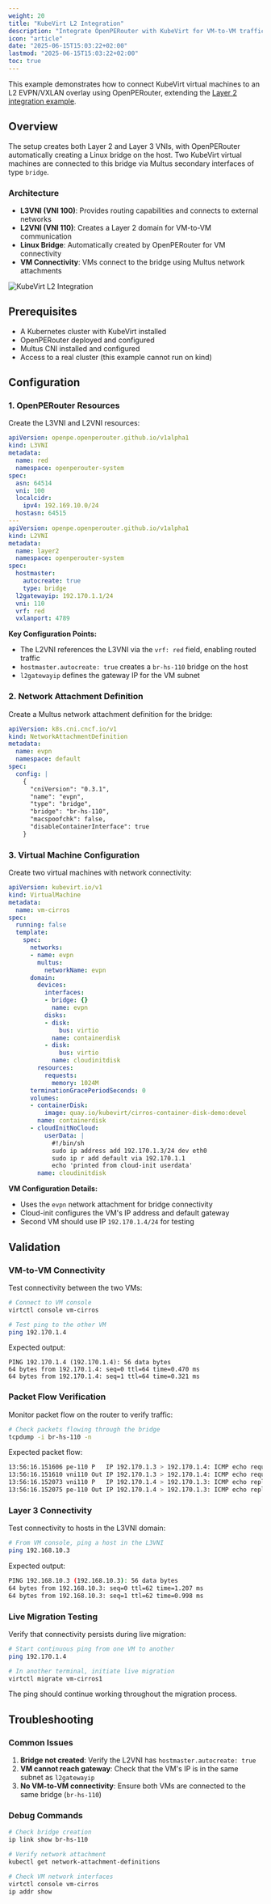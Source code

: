 ```yaml
---
weight: 20
title: "KubeVirt L2 Integration"
description: "Integrate OpenPERouter with KubeVirt for VM-to-VM traffic via L2 EVPN/VXLAN overlay"
icon: "article"
date: "2025-06-15T15:03:22+02:00"
lastmod: "2025-06-15T15:03:22+02:00"
toc: true
---
```


This example demonstrates how to connect KubeVirt virtual machines to an L2 EVPN/VXLAN overlay using OpenPERouter, extending the [Layer 2 integration example](layer2.md).

## Overview

The setup creates both Layer 2 and Layer 3 VNIs, with OpenPERouter automatically creating a Linux bridge on the host. Two KubeVirt virtual machines are connected to this bridge via Multus secondary interfaces of type `bridge`.

### Architecture

- **L3VNI (VNI 100)**: Provides routing capabilities and connects to external networks
- **L2VNI (VNI 110)**: Creates a Layer 2 domain for VM-to-VM communication
- **Linux Bridge**: Automatically created by OpenPERouter for VM connectivity
- **VM Connectivity**: VMs connect to the bridge using Multus network attachments

![KubeVirt L2 Integration](/images/openpel2vmtovm.svg)

## Prerequisites

- A Kubernetes cluster with KubeVirt installed
- OpenPERouter deployed and configured
- Multus CNI installed and configured
- Access to a real cluster (this example cannot run on kind)

## Configuration

### 1. OpenPERouter Resources

Create the L3VNI and L2VNI resources:

```yaml
apiVersion: openpe.openperouter.github.io/v1alpha1
kind: L3VNI
metadata:
  name: red
  namespace: openperouter-system
spec:
  asn: 64514
  vni: 100
  localcidr: 
    ipv4: 192.169.10.0/24
  hostasn: 64515
---
apiVersion: openpe.openperouter.github.io/v1alpha1
kind: L2VNI
metadata:
  name: layer2
  namespace: openperouter-system
spec:
  hostmaster:
    autocreate: true
    type: bridge
  l2gatewayip: 192.170.1.1/24
  vni: 110
  vrf: red
  vxlanport: 4789
```

**Key Configuration Points:**

- The L2VNI references the L3VNI via the `vrf: red` field, enabling routed traffic
- `hostmaster.autocreate: true` creates a `br-hs-110` bridge on the host
- `l2gatewayip` defines the gateway IP for the VM subnet

### 2. Network Attachment Definition

Create a Multus network attachment definition for the bridge:

```yaml
apiVersion: k8s.cni.cncf.io/v1
kind: NetworkAttachmentDefinition
metadata:
  name: evpn
  namespace: default
spec:
  config: |
    {
      "cniVersion": "0.3.1",
      "name": "evpn",
      "type": "bridge",
      "bridge": "br-hs-110",
      "macspoofchk": false,
      "disableContainerInterface": true
    }
```

### 3. Virtual Machine Configuration

Create two virtual machines with network connectivity:

```yaml
apiVersion: kubevirt.io/v1
kind: VirtualMachine
metadata:
  name: vm-cirros
spec:
  running: false
  template:
    spec:
      networks:
      - name: evpn
        multus:
          networkName: evpn
      domain:
        devices:
          interfaces:
          - bridge: {}
            name: evpn
          disks:
          - disk:
              bus: virtio
            name: containerdisk
          - disk:
              bus: virtio
            name: cloudinitdisk
        resources:
          requests:
            memory: 1024M
      terminationGracePeriodSeconds: 0
      volumes:
      - containerDisk:
          image: quay.io/kubevirt/cirros-container-disk-demo:devel
        name: containerdisk
      - cloudInitNoCloud:
          userData: |
            #!/bin/sh
            sudo ip address add 192.170.1.3/24 dev eth0
            sudo ip r add default via 192.170.1.1
            echo 'printed from cloud-init userdata'
        name: cloudinitdisk
```

**VM Configuration Details:**

- Uses the `evpn` network attachment for bridge connectivity
- Cloud-init configures the VM's IP address and default gateway
- Second VM should use IP `192.170.1.4/24` for testing

## Validation

### VM-to-VM Connectivity

Test connectivity between the two VMs:

```bash
# Connect to VM console
virtctl console vm-cirros

# Test ping to the other VM
ping 192.170.1.4
```

Expected output:
```
PING 192.170.1.4 (192.170.1.4): 56 data bytes
64 bytes from 192.170.1.4: seq=0 ttl=64 time=0.470 ms
64 bytes from 192.170.1.4: seq=1 ttl=64 time=0.321 ms
```

### Packet Flow Verification

Monitor packet flow on the router to verify traffic:

```bash
# Check packets flowing through the bridge
tcpdump -i br-hs-110 -n
```

Expected packet flow:

```bash
13:56:16.151606 pe-110 P   IP 192.170.1.3 > 192.170.1.4: ICMP echo request
13:56:16.151610 vni110 Out IP 192.170.1.3 > 192.170.1.4: ICMP echo request
13:56:16.152073 vni110 P   IP 192.170.1.4 > 192.170.1.3: ICMP echo reply
13:56:16.152075 pe-110 Out IP 192.170.1.4 > 192.170.1.3: ICMP echo reply
```

### Layer 3 Connectivity

Test connectivity to hosts in the L3VNI domain:

```bash
# From VM console, ping a host in the L3VNI
ping 192.168.10.3
```

Expected output:

```bash
PING 192.168.10.3 (192.168.10.3): 56 data bytes
64 bytes from 192.168.10.3: seq=0 ttl=62 time=1.207 ms
64 bytes from 192.168.10.3: seq=1 ttl=62 time=0.998 ms
```

### Live Migration Testing

Verify that connectivity persists during live migration:

```bash
# Start continuous ping from one VM to another
ping 192.170.1.4

# In another terminal, initiate live migration
virtctl migrate vm-cirros1
```

The ping should continue working throughout the migration process.

## Troubleshooting

### Common Issues

1. **Bridge not created**: Verify the L2VNI has `hostmaster.autocreate: true`
2. **VM cannot reach gateway**: Check that the VM's IP is in the same subnet as `l2gatewayip`
3. **No VM-to-VM connectivity**: Ensure both VMs are connected to the same bridge (`br-hs-110`)

### Debug Commands

```bash
# Check bridge creation
ip link show br-hs-110

# Verify network attachment
kubectl get network-attachment-definitions

# Check VM network interfaces
virtctl console vm-cirros
ip addr show
```

